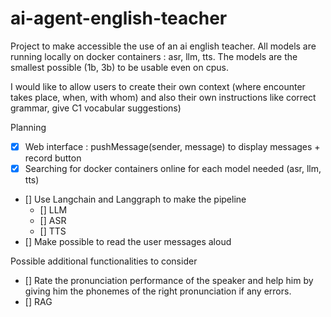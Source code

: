 # ai-agent-english-teacher
Project to make accessible the use of an ai english teacher. All models are running locally on docker containers : asr, llm, tts. The models are the smallest possible (1b, 3b) to be usable even on cpus.

I would like to allow users to create their own context (where encounter takes place, when, with whom) and also their own instructions like correct grammar, give C1 vocabular suggestions)

Planning
- [x] Web interface : pushMessage(sender, message) to display messages + record button
- [x] Searching for docker containers online for each model needed (asr, llm, tts)
- [] Use Langchain and Langgraph to make the pipeline
    - [] LLM
    - [] ASR
    - [] TTS
- [] Make possible to read the user messages aloud

Possible additional functionalities to consider
- [] Rate the pronunciation performance of the speaker and help him by giving him the phonemes of the right pronunciation if any errors.
- [] RAG